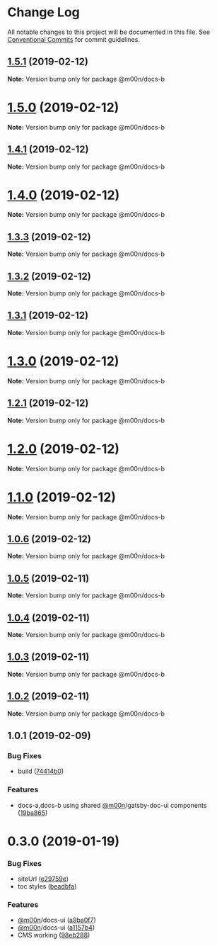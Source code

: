 # Change Log

All notable changes to this project will be documented in this file.
See [Conventional Commits](https://conventionalcommits.org) for commit guidelines.

## [1.5.1](https://github.com/6stars/gatsby-docs/compare/@m00n/docs-b@1.5.0...@m00n/docs-b@1.5.1) (2019-02-12)

**Note:** Version bump only for package @m00n/docs-b

# [1.5.0](https://github.com/6stars/gatsby-docs/compare/@m00n/docs-b@1.4.1...@m00n/docs-b@1.5.0) (2019-02-12)

**Note:** Version bump only for package @m00n/docs-b

## [1.4.1](https://github.com/6stars/gatsby-docs/compare/@m00n/docs-b@1.4.0...@m00n/docs-b@1.4.1) (2019-02-12)

**Note:** Version bump only for package @m00n/docs-b

# [1.4.0](https://github.com/6stars/gatsby-docs/compare/@m00n/docs-b@1.3.3...@m00n/docs-b@1.4.0) (2019-02-12)

**Note:** Version bump only for package @m00n/docs-b

## [1.3.3](https://github.com/6stars/gatsby-docs/compare/@m00n/docs-b@1.3.2...@m00n/docs-b@1.3.3) (2019-02-12)

**Note:** Version bump only for package @m00n/docs-b

## [1.3.2](https://github.com/6stars/gatsby-docs/compare/@m00n/docs-b@1.3.1...@m00n/docs-b@1.3.2) (2019-02-12)

**Note:** Version bump only for package @m00n/docs-b

## [1.3.1](https://github.com/6stars/gatsby-docs/compare/@m00n/docs-b@1.3.0...@m00n/docs-b@1.3.1) (2019-02-12)

**Note:** Version bump only for package @m00n/docs-b

# [1.3.0](https://github.com/6stars/gatsby-docs/compare/@m00n/docs-b@1.2.1...@m00n/docs-b@1.3.0) (2019-02-12)

**Note:** Version bump only for package @m00n/docs-b

## [1.2.1](https://github.com/6stars/gatsby-docs/compare/@m00n/docs-b@1.2.0...@m00n/docs-b@1.2.1) (2019-02-12)

**Note:** Version bump only for package @m00n/docs-b

# [1.2.0](https://github.com/6stars/gatsby-docs/compare/@m00n/docs-b@1.1.0...@m00n/docs-b@1.2.0) (2019-02-12)

**Note:** Version bump only for package @m00n/docs-b

# [1.1.0](https://github.com/6stars/gatsby-docs/compare/@m00n/docs-b@1.0.6...@m00n/docs-b@1.1.0) (2019-02-12)

**Note:** Version bump only for package @m00n/docs-b

## [1.0.6](https://github.com/6stars/gatsby-docs/compare/@m00n/docs-b@1.0.5...@m00n/docs-b@1.0.6) (2019-02-12)

**Note:** Version bump only for package @m00n/docs-b

## [1.0.5](https://github.com/6stars/gatsby-docs/compare/@m00n/docs-b@1.0.4...@m00n/docs-b@1.0.5) (2019-02-11)

**Note:** Version bump only for package @m00n/docs-b

## [1.0.4](https://github.com/6stars/gatsby-docs/compare/@m00n/docs-b@1.0.3...@m00n/docs-b@1.0.4) (2019-02-11)

**Note:** Version bump only for package @m00n/docs-b

## [1.0.3](https://github.com/6stars/gatsby-docs/compare/@m00n/docs-b@1.0.2...@m00n/docs-b@1.0.3) (2019-02-11)

**Note:** Version bump only for package @m00n/docs-b

## [1.0.2](https://github.com/6stars/gatsby-docs/compare/@m00n/docs-b@1.0.1...@m00n/docs-b@1.0.2) (2019-02-11)

**Note:** Version bump only for package @m00n/docs-b

## 1.0.1 (2019-02-09)

### Bug Fixes

- build ([74414b0](https://github.com/6stars/gatsby-docs/commit/74414b0))

### Features

- docs-a,docs-b using shared [@m00n](https://github.com/m00n)/gatsby-doc-ui components ([19ba865](https://github.com/6stars/gatsby-docs/commit/19ba865))

# 0.3.0 (2019-01-19)

### Bug Fixes

- siteUrl ([e29759e](https://github.com/DefiSolutions/Defi-Ui/commit/e29759e))
- toc styles ([beadbfa](https://github.com/DefiSolutions/Defi-Ui/commit/beadbfa))

### Features

- [@m00n](https://github.com/defi)/docs-ui ([a9ba0f7](https://github.com/DefiSolutions/Defi-Ui/commit/a9ba0f7))
- [@m00n](https://github.com/defi)/docs-ui ([a1157b4](https://github.com/DefiSolutions/Defi-Ui/commit/a1157b4))
- CMS working ([98eb288](https://github.com/DefiSolutions/Defi-Ui/commit/98eb288))
